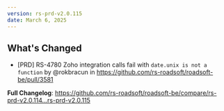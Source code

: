 ```yaml
---
version: rs-prd-v2.0.115
date: March 6, 2025
---
```


## What's Changed
* [PRD] RS-4780 Zoho integration calls fail with `date.unix is not a function` by @rokbracun in https://github.com/rs-roadsoft/roadsoft-be/pull/3581


**Full Changelog**: https://github.com/rs-roadsoft/roadsoft-be/compare/rs-prd-v2.0.114...rs-prd-v2.0.115